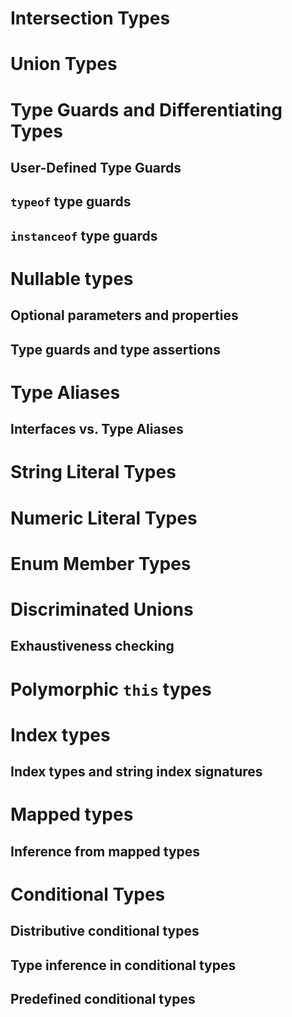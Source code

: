 # Intersection Types
# Union Types
# Type Guards and Differentiating Types
## User-Defined Type Guards
## `typeof` type guards
## `instanceof` type guards
# Nullable types
## Optional parameters and properties
## Type guards and type assertions
# Type Aliases
## Interfaces vs. Type Aliases
# String Literal Types
# Numeric Literal Types
# Enum Member Types
# Discriminated Unions
## Exhaustiveness checking
# Polymorphic `this` types
# Index types
## Index types and string index signatures
# Mapped types
## Inference from mapped types
# Conditional Types
## Distributive conditional types
## Type inference in conditional types
## Predefined conditional types